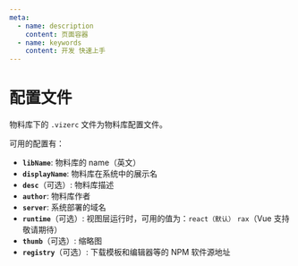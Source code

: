 ```yaml
---
meta:
  - name: description
    content: 页面容器
  - name: keywords
    content: 开发 快速上手
---
```


# 配置文件

物料库下的 `.vizerc` 文件为物料库配置文件。

可用的配置有：

- **`libName`**: 物料库的 name（英文）
- **`displayName`**: 物料库在系统中的展示名
- **`desc`**（可选）: 物料库描述
- **`author`**: 物料库作者
- **`server`**: 系统部署的域名
- **`runtime`**（可选）: 视图层运行时，可用的值为：`react（默认）` `rax`（Vue 支持敬请期待）
- **`thumb`**（可选）: 缩略图
- **`registry`**（可选）: 下载模板和编辑器等的 NPM 软件源地址
